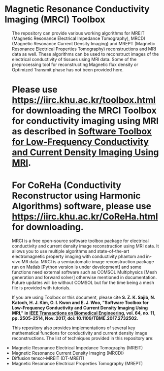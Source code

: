 # Magnetic Resonance Conductivity Imaging (MRCI) Toolbox
<ul>

The repository can provide various working algorithms for MREIT (Magnetic Resonance Electrical Impedance Tomography), MRCDI (Magnetic Resonance Current Density Imaging) and MREPT (Magnetic Resonance Electrical Properties Tomography) reconstructions and MRI data as well. These algorithms can be used to reconstruct images of the electrical conductivity of tissues using MRI data. Some of the preprocessing tool for reconstructing Magnetic flux density or Optimized Transmit phase has not been provided here.

# Please use https://iirc.khu.ac.kr/toolbox.html for downloading the MRCI Toolbox for conductivity imaging using MRI as described in [Software Toolbox for Low-Frequency Conductivity and Current Density Imaging Using MRI](https://ieeexplore.ieee.org/document/7994618). 

# For CoReHa (Conductivity Reconstructor using Harmonic Algorithms) software, please use https://iirc.khu.ac.kr/CoReHa.html for downloading. 

MRCI is a free open-source software toolbox package for electrical conductivity and current density image reconstruction using MRI data. It allows you to use multiple algorithms and state-of-the-art electromagnetic property imaging with conductivity phantom and in-vivo MR data. MRCI is a semiautomatic image reconstruction package run on Matlab [Python version is under development] and some functions need external software such as COMSOL Multiphysics [Mesh generation and forward solver] otherwise mentioned in documentation. Future updates will be without COMSOL but for the time being a mesh file is provided with tutorials.
  
If you are using Toolbox or this document, please cite **S. Z. K. Sajib, N. Katoch, H. J. Kim, O. I. Kwon and E. J. Woo, "Software Toolbox for Low-Frequency Conductivity and Current Density Imaging Using MRI," in [IEEE Transactions on Biomedical Engineering](https://ieeexplore.ieee.org/xpl/RecentIssue.jsp?punumber=10), vol. 64, no. 11, pp. 2505-2514, Nov. 2017, doi: 10.1109/TBME.2017.2732502.**

This repository also provides implementations of several key mathematical functions for conductivity and current density image reconstructions. The list of techniques provided in this repository are:

<li> Magnetic Resonance Electrical Impedance Tomography (MREIT)</li> 
<li> Magnetic Resonance Current Density Imaging (MRCDI)</li> 
<li> Diffusion tensor-MREIT (DT-MREIT)</li>
<li> Magnetic Resonance Electrical Properties Tomography (MREPT)</li>
